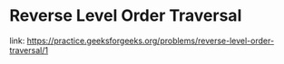 # Reverse Level Order Traversal 
link: https://practice.geeksforgeeks.org/problems/reverse-level-order-traversal/1
